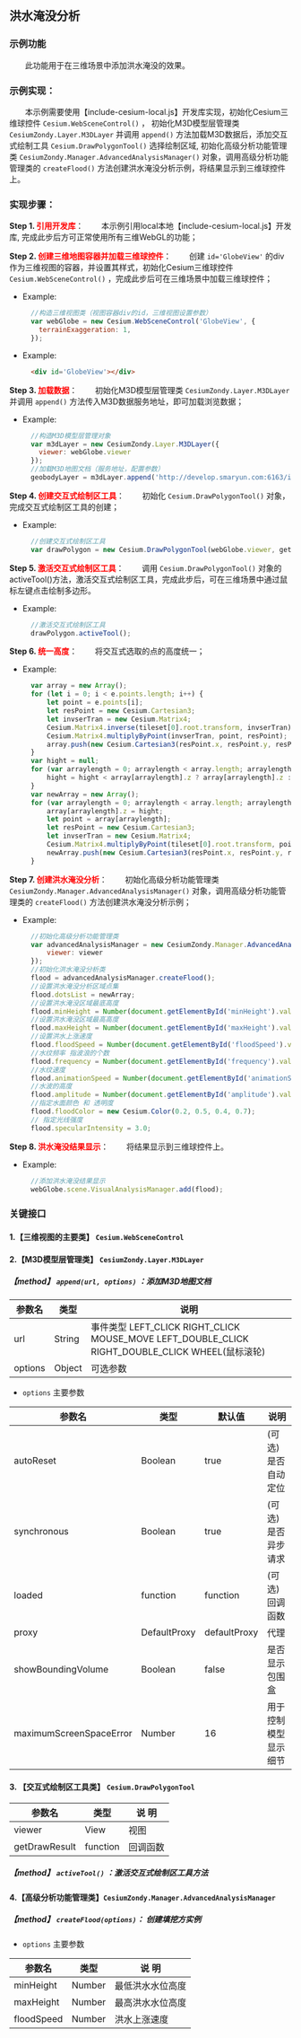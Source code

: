 ## 洪水淹没分析

### 示例功能

&ensp;&ensp;&ensp;&ensp;此功能用于在三维场景中添加洪水淹没的效果。

### 示例实现：

&ensp;&ensp;&ensp;&ensp;本示例需要使用【include-cesium-local.js】开发库实现，初始化Cesium三维球控件 `Cesium.WebSceneControl()` ， 初始化M3D模型层管理类 `CesiumZondy.Layer.M3DLayer` 并调用 `append()` 方法加载M3D数据后，添加交互式绘制工具 `Cesium.DrawPolygonTool()` 选择绘制区域, 初始化高级分析功能管理类 `CesiumZondy.Manager.AdvancedAnalysisManager()` 对象，调用高级分析功能管理类的 `createFlood()` 方法创建洪水淹没分析示例，将结果显示到三维球控件上。

### 实现步骤：

**Step 1. <font color=red>引用开发库</font>**：
&ensp;&ensp;&ensp;&ensp;本示例引用local本地【include-cesium-local.js】开发库, 完成此步后方可正常使用所有三维WebGL的功能；

**Step 2. <font color=red>创建三维地图容器并加载三维球控件</font>**：
&ensp;&ensp;&ensp;&ensp;创建 `id='GlobeView'` 的div作为三维视图的容器，并设置其样式，初始化Cesium三维球控件 `Cesium.WebSceneControl()` ，完成此步后可在三维场景中加载三维球控件；

* Example:
  ``` Javascript
    //构造三维视图类（视图容器div的id，三维视图设置参数）
    var webGlobe = new Cesium.WebSceneControl('GlobeView', {
      terrainExaggeration: 1,
    });
  ```

* Example:
  ``` html
    <div id='GlobeView'></div>
  ```

**Step 3. <font color=red>加载数据</font>**：
&ensp;&ensp;&ensp;&ensp;初始化M3D模型层管理类 `CesiumZondy.Layer.M3DLayer` 并调用 `append()` 方法传入M3D数据服务地址，即可加载浏览数据；

* Example:
  ``` Javascript
    //构造M3D模型层管理对象
    var m3dLayer = new CesiumZondy.Layer.M3DLayer({
      viewer: webGlobe.viewer
    });
    //加载M3D地图文档（服务地址，配置参数）
    geobodyLayer = m3dLayer.append('http://develop.smaryun.com:6163/igs/rest/g3d/ZondyModels', {});
  ```

**Step 4. <font color=red>创建交互式绘制区工具</font>**：
&ensp;&ensp;&ensp;&ensp;初始化 `Cesium.DrawPolygonTool()` 对象，完成交互式绘制区工具的创建；

* Example:
  ``` Javascript
    //创建交互式绘制区工具
    var drawPolygon = new Cesium.DrawPolygonTool(webGlobe.viewer, getDrawResult);
  ```

**Step 5. <font color=red>激活交互式绘制区工具</font>**：
&ensp;&ensp;&ensp;&ensp;调用 `Cesium.DrawPolygonTool()` 对象的activeTool()方法，激活交互式绘制区工具，完成此步后，可在三维场景中通过鼠标左键点击绘制多边形。

* Example:
  ``` Javascript
    //激活交互式绘制区工具
    drawPolygon.activeTool();
  ```

**Step 6. <font color=red>统一高度</font>**：
&ensp;&ensp;&ensp;&ensp;将交互式选取的点的高度统一；

* Example:
  ``` Javascript
    var array = new Array();
    for (let i = 0; i < e.points.length; i++) {
        let point = e.points[i];
        let resPoint = new Cesium.Cartesian3;
        let invserTran = new Cesium.Matrix4;
        Cesium.Matrix4.inverse(tileset[0].root.transform, invserTran);
        Cesium.Matrix4.multiplyByPoint(invserTran, point, resPoint);
        array.push(new Cesium.Cartesian3(resPoint.x, resPoint.y, resPoint.z));
    }
    var hight = null;
    for (var arraylength = 0; arraylength < array.length; arraylength++) {
        hight = hight < array[arraylength].z ? array[arraylength].z : hight;
    }
    var newArray = new Array();
    for (var arraylength = 0; arraylength < array.length; arraylength++) {
        array[arraylength].z = hight;
        let point = array[arraylength];
        let resPoint = new Cesium.Cartesian3;
        let invserTran = new Cesium.Matrix4;
        Cesium.Matrix4.multiplyByPoint(tileset[0].root.transform, point, resPoint);
        newArray.push(new Cesium.Cartesian3(resPoint.x, resPoint.y, resPoint.z));
    }
  ```

**Step 7. <font color=red>创建洪水淹没分析</font>**：
&ensp;&ensp;&ensp;&ensp;初始化高级分析功能管理类 `CesiumZondy.Manager.AdvancedAnalysisManager()` 对象，调用高级分析功能管理类的 `createFlood()` 方法创建洪水淹没分析示例；

* Example:
  ``` Javascript
    //初始化高级分析功能管理类
    var advancedAnalysisManager = new CesiumZondy.Manager.AdvancedAnalysisManager({
        viewer: viewer
    });
    //初始化洪水淹没分析类
    flood = advancedAnalysisManager.createFlood();
    //设置洪水淹没分析区域点集
    flood.dotsList = newArray;
    //设置洪水淹没区域最底高度
    flood.minHeight = Number(document.getElementById('minHeight').value <= 0 ? 0 : document.getElementById('minHeight').value);
    //设置洪水淹没区域最高高度
    flood.maxHeight = Number(document.getElementById('maxHeight').value <= 0 ? 30 : document.getElementById('maxHeight').value);
    //设置洪水上涨速度
    flood.floodSpeed = Number(document.getElementById('floodSpeed').value <= 0 ? 1 : document.getElementById('floodSpeed').value);
    //水纹频率 指波浪的个数
    flood.frequency = Number(document.getElementById('frequency').value <= 0 ? 1000 : document.getElementById('frequency').value);
    //水纹速度
    flood.animationSpeed = Number(document.getElementById('animationSpeed').value <= 0 ? 0.01 : document.getElementById('animationSpeed').value);
    //水波的高度
    flood.amplitude = Number(document.getElementById('amplitude').value <= 0 ? 10 : document.getElementById('amplitude').value);
    //指定水面颜色 和 透明度
    flood.floodColor = new Cesium.Color(0.2, 0.5, 0.4, 0.7);
    // 指定光线强度
    flood.specularIntensity = 3.0;
  ```

**Step 8. <font color=red>洪水淹没结果显示</font>**：
&ensp;&ensp;&ensp;&ensp;将结果显示到三维球控件上。

* Example:
  ``` Javascript
    //添加洪水淹没结果显示
    webGlobe.scene.VisualAnalysisManager.add(flood);
  ```

### 关键接口

#### 1.【三维视图的主要类】 `Cesium.WebSceneControl`

#### 2.【M3D模型层管理类】 `CesiumZondy.Layer.M3DLayer`

##### 【method】 `append(url, options)` ：添加M3D地图文档

|参数名|类型|说明|
|-|-|-|
|url|String|事件类型 LEFT_CLICK RIGHT_CLICK MOUSE_MOVE LEFT_DOUBLE_CLICK RIGHT_DOUBLE_CLICK WHEEL(鼠标滚轮)|
|options|Object|可选参数|

* `options` 主要参数

|参数名|类型|默认值|说明|
|-|-|-|-|
|autoReset|Boolean|true|(可选)是否自动定位|
|synchronous|Boolean|true|(可选)是否异步请求|
|loaded|function|function|(可选)回调函数|
|proxy|DefaultProxy|defaultProxy|代理|
|showBoundingVolume|Boolean|false|是否显示包围盒|
|maximumScreenSpaceError|Number|16|用于控制模型显示细节|

#### 3. 【交互式绘制区工具类】 `Cesium.DrawPolygonTool`

|参数名|类型|说 明|
|-|-|-|
|viewer|View|视图|
|getDrawResult|function|回调函数|

##### 【method】 `activeTool()` ：激活交互式绘制区工具方法

#### 4.【高级分析功能管理类】`CesiumZondy.Manager.AdvancedAnalysisManager`

##### 【method】 `createFlood(options)`： 创建填挖方实例

* `options` 主要参数

|参数名|类型|说 明|
|-|-|-|
|minHeight|Number|最低洪水水位高度|
|maxHeight|Number|最高洪水水位高度|
|floodSpeed|Number|洪水上涨速度|

